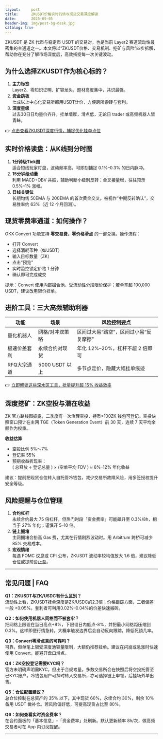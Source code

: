 ```yaml
---
layout:     post
title:      ZKUSDT价格实时行情与现货交易深度解读
date:       2025-09-05
header-img: img/post-bg-desk.jpg
catalog: true
---
```


ZKUSDT 是 ZK 代币与稳定币 USDT 的交易对，也是当前 Layer2 赛道流动性最密集的主通道之一。本文将以“ZKUSDT价格、交易机制、挖矿与风险”四步拆解，帮助你在充分了解市场深度后，高效捕捉每一次关键波动。

## 为什么选择ZKUSDT作为核心标的？

1. **主力标签**  
   Layer2、零知识证明、扩容龙头，题材高度集中，共识最强。  
2. **资金跳板**  
   七成以上中心化交易所都用USDT计价，方便跨所搬砖与套利。  
3. **深度星级**  
   过去30日日均量价齐升，挂单墙厚，滑点低，无论日 trader 或高频机器人皆青睐。

👉 [点击查看ZKUSDT深度行情，捕捉优化挂单点位](https://okxdog.com/)

## 实时价格读盘：从K线到分时图

1. **1分钟级Tick图**  
   适合短线玩家盯盘，波动频率高，可即刻捕捉 0.1%–0.3% 的日内脉冲。  
2. **15分钟级动量**  
   利用 MACD+OBV 共振，辅助判断小级别反转：金叉接量增，往往预示 0.5%–1% 涨幅。  
3. **日线关键位**  
   长期均线 50EMA 与 200EMA 的首次黄金交叉，被视作“中期反转确认”，交易胜率约 63%（近 12 个月回测）。

## 现货零费率通道：如何操作？

OKX Convert 功能支持 **零交易费、零价格滑点** 的一键兑换。操作流程：

- 打开 Convert  
- 选择消耗币种（如USDT）  
- 输入目标数量（ZK）  
- 点击“预览”  
- 实时监控锁定价格 1 分钟  
- 确认即可完成成交

提示：Convert 使用内部撮合池，受流动性分段限价保护；若单笔超 100,000 USDT，建议改用限价挂单。

## 进阶工具：三大高频辅助利器

| 功能 | 场景 | 风险控制要点 |
|---|---|---|
| 量化机器人 | 网格/对冲双策略 | 区间过大易“踏空”，区间过小易“反复摩擦” |
| 极速价差套利 | 永续合约对现货 | 年化 12%–20%，杠杆不超 2 倍即可 |
| RFQ大宗通道 | 5000 USDT 以上 | 多节点定价，隐藏大幅挂单痕迹 |

👉 [立即解锁这些深水区工具，批量提升超 15% 收益效率](https://okxdog.com/)

## 深度挖矿：ZK空投与潜在收益

ZK 官方路线图披露，二季度有一次治理空投，持币>100ZK 钱包可登记。空投快照窗口预计在主网 TGE（Token Generation Event）前 30 天，连续 7 天平均余额作为权重。

**收益估算**  
- 空投比例 5%～7%  
- 登记率 55%  
- 预期收益折现率：  
  ( 总释放 ÷ 登记总量 ) × (空单平均 FDV ) ≈ 8%–12% 年化收益

建议：提前把现货仓位转入自托管冷钱包，减少交易所故障风险，用多签授权提升安全等级。

## 风险提醒与仓位管理

1. **合约杠杆**  
   永续合约最大 75 倍杠杆，但热门时段「资金费率」可能飙升至 0.3%/8h，相当于 27% 年化；谨慎开 5–10 倍。  
2. **链上拥堵**  
   主网拥堵会抬高 Gas 费，尤其在行情剧烈波动时。用 Arbitrum 跨桥可减少 85% 交易成本。  
3. **宏观情绪**  
   每遇 FOMC 议息或 CPI 公布，ZKUSDT 波动率较均值放大 1.6 倍，建议降低仓位或提前设止盈。

---

## 常见问题 | FAQ

**Q1：ZKUSDT与ZK/USDC有什么区别？**  
流动性上看，ZKUSDT挂单深度是ZK/USDC的2.3倍；价格跟踪方面，二者偏差一般 <0.05%。套利者可利用0.02%–0.04%的价差快速搬砖。

**Q2：如何使用机器人网格而不被套牢？**  
把网格上限设在当日高点+8%，下限设日内低点-8%，并把最小网格距压缩到0.3%。这样即便行情急转，大概率触发边界后会自动反向跟踪，降低死锁几率。

**Q3：Convert零滑点真的可靠吗？**  
可靠，但单笔上限受深度池容量限制，大额仍推荐挂单。建议在闪崩或急涨时快速使用 Convert，能避开盘口滑点。

**Q4：ZK空投登记需要KYC吗？**  
官方未明确声明需KYC，但出于合规考量，多数交易所会在快照后将空投托管至已KYC账户。冷钱包用户可择时转入交易所，亦可选择链上申领，后挂场外单出售。

**Q5：仓位配置建议？**  
总仓位控制在总资产的 35% 以下，其中现货 60%，永续合约 30%，剩余 10% 备用 USDT 做补仓。若风险偏好低，可提高现货占比至 80%。

**Q6：如何查看实时资金费率？**  
在合约面板的「基本信息」-「资金费率」处刷新。默认更新频率 8h/次，做高频交易者可在 App 内订阅提醒。

---